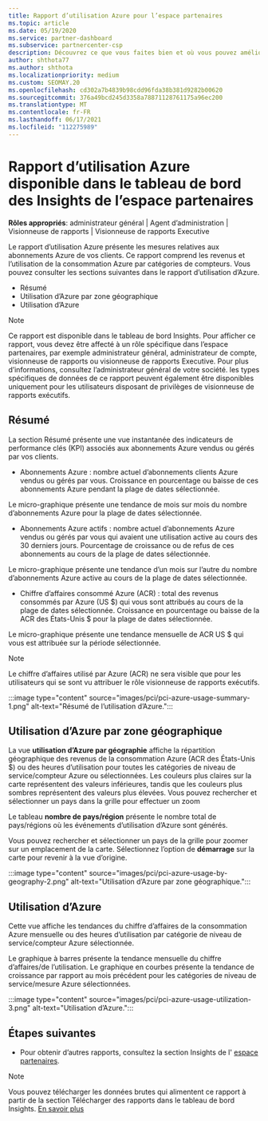 ```yaml
---
title: Rapport d’utilisation Azure pour l’espace partenaires
ms.topic: article
ms.date: 05/19/2020
ms.service: partner-dashboard
ms.subservice: partnercenter-csp
description: Découvrez ce que vous faites bien et où vous pouvez améliorer l’utilisation des abonnements Azure que vous vendez ou gérez pour vos clients.
author: shthota77
ms.author: shthota
ms.localizationpriority: medium
ms.custom: SEOMAY.20
ms.openlocfilehash: cd302a7b4839b98cdd96fda38b381d9282b00620
ms.sourcegitcommit: 376a49bcd245d3358a78871128761175a96ec200
ms.translationtype: MT
ms.contentlocale: fr-FR
ms.lasthandoff: 06/17/2021
ms.locfileid: "112275989"
---
```

# <a name="azure-usage-report-available-from-the-partner-center-insights-dashboard"></a>Rapport d’utilisation Azure disponible dans le tableau de bord des Insights de l’espace partenaires

**Rôles appropriés**: administrateur général | Agent d’administration | Visionneuse de rapports | Visionneuse de rapports Executive

Le rapport d’utilisation Azure présente les mesures relatives aux abonnements Azure de vos clients. Ce rapport comprend les revenus et l’utilisation de la consommation Azure par catégories de compteurs. Vous pouvez consulter les sections suivantes dans le rapport d’utilisation d’Azure.

- Résumé
- Utilisation d’Azure par zone géographique
- Utilisation d’Azure

 > [!NOTE]
 > Ce rapport est disponible dans le tableau de bord Insights. Pour afficher ce rapport, vous devez être affecté à un rôle spécifique dans l’espace partenaires, par exemple administrateur général, administrateur de compte, visionneuse de rapports ou visionneuse de rapports Executive. Pour plus d’informations, consultez l’administrateur général de votre société. les types spécifiques de données de ce rapport peuvent également être disponibles uniquement pour les utilisateurs disposant de privilèges de visionneuse de rapports exécutifs.

## <a name="summary"></a>Résumé

La section Résumé présente une vue instantanée des indicateurs de performance clés (KPI) associés aux abonnements Azure vendus ou gérés par vos clients.  

- Abonnements Azure : nombre actuel d’abonnements clients Azure vendus ou gérés par vous.
Croissance en pourcentage ou baisse de ces abonnements Azure pendant la plage de dates sélectionnée.

Le micro-graphique présente une tendance de mois sur mois du nombre d’abonnements Azure pour la plage de dates sélectionnée.
- Abonnements Azure actifs : nombre actuel d’abonnements Azure vendus ou gérés par vous qui avaient une utilisation active au cours des 30 derniers jours.
Pourcentage de croissance ou de refus de ces abonnements au cours de la plage de dates sélectionnée.

Le micro-graphique présente une tendance d’un mois sur l’autre du nombre d’abonnements Azure active au cours de la plage de dates sélectionnée.

- Chiffre d’affaires consommé Azure (ACR) : total des revenus consommés par Azure (US $) qui vous sont attribués au cours de la plage de dates sélectionnée.
Croissance en pourcentage ou baisse de la ACR des États-Unis $ pour la plage de dates sélectionnée. 

Le micro-graphique présente une tendance mensuelle de ACR US $ qui vous est attribuée sur la période sélectionnée.


> [!NOTE]
 > Le chiffre d’affaires utilisé par Azure (ACR) ne sera visible que pour les utilisateurs qui se sont vu attribuer le rôle visionneuse de rapports exécutifs.

:::image type="content" source="images/pci/pci-azure-usage-summary-1.png" alt-text="Résumé de l’utilisation d’Azure.":::

## <a name="azure-usage-by-geography"></a>Utilisation d’Azure par zone géographique

La vue **utilisation d’Azure par géographie** affiche la répartition géographique des revenus de la consommation Azure (ACR des États-Unis $) ou des heures d’utilisation pour toutes les catégories de niveau de service/compteur Azure ou sélectionnées. Les couleurs plus claires sur la carte représentent des valeurs inférieures, tandis que les couleurs plus sombres représentent des valeurs plus élevées. Vous pouvez rechercher et sélectionner un pays dans la grille pour effectuer un zoom 

Le tableau **nombre de pays/région** présente le nombre total de pays/régions où les événements d’utilisation d’Azure sont générés.

Vous pouvez rechercher et sélectionner un pays de la grille pour zoomer sur un emplacement de la carte. Sélectionnez l’option de **démarrage** sur la carte pour revenir à la vue d’origine.

:::image type="content" source="images/pci/pci-azure-usage-by-geography-2.png" alt-text="Utilisation d’Azure par zone géographique.":::

## <a name="azure-utilization"></a>Utilisation d’Azure

Cette vue affiche les tendances du chiffre d’affaires de la consommation Azure mensuelle ou des heures d’utilisation par catégorie de niveau de service/compteur Azure sélectionnée. 

Le graphique à barres présente la tendance mensuelle du chiffre d’affaires/de l’utilisation. Le graphique en courbes présente la tendance de croissance par rapport au mois précédent pour les catégories de niveau de service/mesure Azure sélectionnées.

:::image type="content" source="images/pci/pci-azure-usage-utilization-3.png" alt-text="Utilisation d’Azure.":::

## <a name="next-steps"></a>Étapes suivantes

- Pour obtenir d’autres rapports, consultez la section Insights de l' [espace partenaires](partner-center-insights.md).

>[!NOTE] 
> Vous pouvez télécharger les données brutes qui alimentent ce rapport à partir de la section Télécharger des rapports dans le tableau de bord Insights. [En savoir plus](pci-download-reports.md) 
